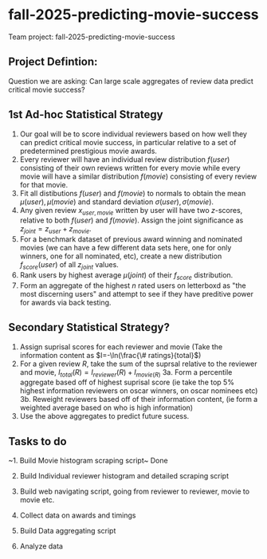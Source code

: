 # fall-2025-predicting-movie-success
Team project: fall-2025-predicting-movie-success

## Project Defintion: 
Question we are asking: Can large scale aggregates of review data predict critical movie success? 

## 1st Ad-hoc Statistical Strategy
1. Our goal will be to score individual reviewers based on how well they can predict critical movie success, in particular relative to a set of predetermined prestigious movie awards.
2. Every reviewer will have an individual review distribution $f(user)$ consisting of their own reviews written for every movie while every movie will have a similar distribution $f(movie)$ consisting of every review for that movie.
3. Fit all distibutions $f(user)$ and $f(movie)$ to normals to obtain the mean $\mu(user), \mu(movie)$ and standard deviation $\sigma(user),\sigma(movie)$. 
4. Any given review $x_{user,movie}$ written by user will have two $z$-scores, relative to both $f(user)$ and $f(movie)$. Assign the joint significance as $z_{joint}=z_{user}+z_{movie}$. 
5. For a benchmark dataset of previous award winning and nominated movies (we can have a few different data sets here, one for only winners, one for all nominated, etc), create a new distribution $f_{score}(user)$ of all $z_{joint}$ values.
6. Rank users by highest average $\mu(joint)$ of their $f_{score}$ distribution.
7. Form an aggregate of the highest $n$ rated users on letterboxd as "the most discerning users" and attempt to see if they have preditive power for awards via back testing. 

## Secondary Statistical Strategy?
1. Assign suprisal scores for each reviewer and movie (Take the information content as $I=-\ln(\frac{\# ratings}{total}$)
2. For a given review $R$, take the sum of the suprsal relative to the reviewer and movie, $I_{total}(R)=I_{reviewer}(R)+I_{movie(R)}$
3a. Form a percentile aggregate based off of highest suprisal score (ie take the top 5% highest information reviewers on oscar winners, on oscar nominees etc)
3b. Reweight reviewers based off of their information content, (ie form a weighted average based on who is high information)
4. Use the above aggregates to predict future sucess. 

## Tasks to do

~1. Build Movie histogram scraping script~ Done

2. Build Individual reviewer histogram and detailed scraping script

3. Build web navigating script, going from reviewer to reviewer, movie to movie etc.

4. Collect data on awards and timings

5. Build Data aggregating script

6. Analyze data

